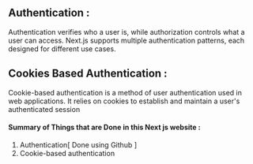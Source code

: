 ##  Authentication :
Authentication verifies who a user is, while authorization controls what a user can access. Next.js supports multiple authentication patterns, each designed for different use cases.

## Cookies Based Authentication :
Cookie-based authentication is a method of user authentication used in web applications. It relies on cookies to establish and maintain a user's authenticated session


#### Summary of Things that are Done in this Next js website :
<ol>
  <li> Authentication[ Done using Github ]</li>
  <li> Cookie-based authentication  </li>
</ol>
